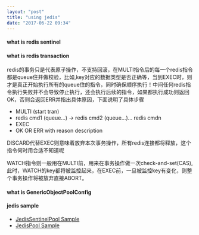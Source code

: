 ```yaml
---
layout: "post"
title: "using jedis"
date: "2017-06-22 09:34"
---
```


#### what is redis sentinel
#### what is redis transaction
  redis的事务只是代表原子操作，不支持回滚，在MULTI指令后的每一个redis指令都是queue住并做校验，比如,key对应的数据类型是否正确等，当到EXEC时，则才是真正开始执行所有的queue住的指令，同时确保顺序执行！中间任何redis指令执行失败并不会导致停止执行，还会执行后续的指令，如果都执行成功则返回OK，否则会返回ERR并指出具体原因，下面说明了具体步骤
  * MULTI (start tran)
  * redis cmd1 (queue...) -> redis cmd2 (queue...)... redis cmdn
  * EXEC
  * OK OR ERR with reason description

  DISCARD代替EXEC则意味着放弃本次事务操作，所有redis连接都将释放，这个指令何时用合适不知道呢

  WATCH指令则一般用在MULTI前，用来在事务操作做一次check-and-set(CAS),此时，WATCH的key都将被监控起来，在EXEC前，一旦被监控key有变化，则整个事务操作将被放弃直接ABORT。
#### what is GenericObjectPoolConfig
#### jedis sample
* [JedisSentinelPool Sample](https://github.com/herotony/jedis/blob/master/src/test/java/redis/clients/jedis/tests/JedisSentinelPoolTest.java "Jedis Sentinel Pool官方测试示例")
* [JedisPool Sample](https://github.com/herotony/jedis/blob/master/src/test/java/redis/clients/jedis/tests/JedisPoolTest.java "Jedis Pool官方测试示例")
